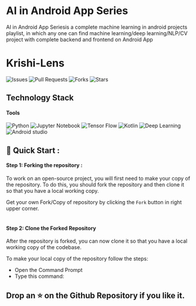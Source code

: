 # AI in Android App Series
AI in Android App Seriesis a complete machine learning in android projects playlist, in which any one can find machine learning/deep learning/NLP/CV project with complete backend and frontend on Android App

# Krishi-Lens
<p align="center">
  

 ![Issues](https://img.shields.io/github/issues/ayush-raj8/ML-on-Android-App-Series)
![Pull Requests](https://img.shields.io/github/issues-pr/ayush-raj8/ML-on-Android-App-Series)
![Forks](https://img.shields.io/github/forks/ayush-raj8/ML-on-Android-App-Series)
![Stars](https://img.shields.io/github/stars/ayush-raj8/ML-on-Android-App-Series)


  </a>
  
## Technology Stack

#### **Tools**

<img alt="Python" src="https://img.shields.io/badge/Python-3776AB?style=for-the-badge&logo=python&logoColor=white"/> 
<img alt="Jupyter Notebook" src="https://img.shields.io/badge/Jupyter-F37626.svg?&style=for-the-badge&logo=Jupyter&logoColor=white"/> 
<img alt="Tensor Flow" src="https://img.shields.io/badge/Tensor Flow-239120.svg?&style=for-the-badge&logo=tensorflow&logoColor=yellow"/> 
<img alt="Kotlin" src="https://img.shields.io/badge/Kotlin-1776AB?style=for-the-badge&logo=Kotlin&logoColor=white"/> 
<img alt="Deep Learning" src="https://img.shields.io/badge/DeepLearning-239120?&style=for-the-badge&logo=AI&logoColor=white"/> 
<img alt="Android studio" src="https://img.shields.io/badge/AndroidStudio-02569B?style=for-the-badge&logo=flutter&logoColor=white"/> 

## 🚀 Quick Start :

#### Step 1: Forking the repository :

To work on an open-source project, you will first need to make your copy of the repository. To do this, you should fork the repository and then clone it so that you have a local working copy.

Get your own Fork/Copy of repository by clicking the `Fork` button in right upper corner.<br><br>
#### Step 2: Clone the Forked Repository

After the repository is forked, you can now clone it so that you have a local working copy of the codebase.

To make your local copy of the repository follow the steps:
- Open the Command Prompt
- Type this command:


## Drop an ⭐ on the Github Repository if you like it.<br><br>

